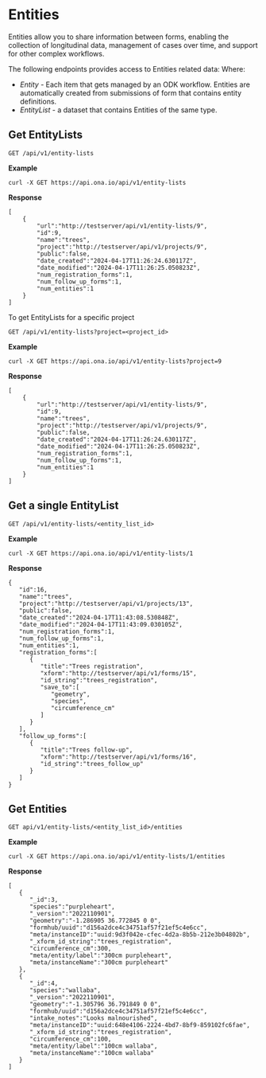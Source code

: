 # Entities

Entities allow you to share information between forms, enabling the collection of longitudinal data, management of cases over time, and support for other complex workflows.

The following endpoints provides access to Entities related data: Where:

- _Entity_ - Each item that gets managed by an ODK workflow. Entities are automatically created from submissions of form that contains entity definitions.
- _EntityList_ - a dataset that contains Entities of the same type.

## Get EntityLists

```
GET /api/v1/entity-lists
```

**Example**

`curl -X GET https://api.ona.io/api/v1/entity-lists`

**Response**

```
[
    {
        "url":"http://testserver/api/v1/entity-lists/9",
        "id":9,
        "name":"trees",
        "project":"http://testserver/api/v1/projects/9",
        "public":false,
        "date_created":"2024-04-17T11:26:24.630117Z",
        "date_modified":"2024-04-17T11:26:25.050823Z",
        "num_registration_forms":1,
        "num_follow_up_forms":1,
        "num_entities":1
    }
]

```

To get EntityLists for a specific project

```
GET /api/v1/entity-lists?project=<project_id>
```

**Example**

`curl -X GET https://api.ona.io/api/v1/entity-lists?project=9`

**Response**

```
[
    {
        "url":"http://testserver/api/v1/entity-lists/9",
        "id":9,
        "name":"trees",
        "project":"http://testserver/api/v1/projects/9",
        "public":false,
        "date_created":"2024-04-17T11:26:24.630117Z",
        "date_modified":"2024-04-17T11:26:25.050823Z",
        "num_registration_forms":1,
        "num_follow_up_forms":1,
        "num_entities":1
    }
]

```

## Get a single EntityList

```
GET /api/v1/entity-lists/<entity_list_id>
```

**Example**

`curl -X GET https://api.ona.io/api/v1/entity-lists/1`

**Response**

```
{
   "id":16,
   "name":"trees",
   "project":"http://testserver/api/v1/projects/13",
   "public":false,
   "date_created":"2024-04-17T11:43:08.530848Z",
   "date_modified":"2024-04-17T11:43:09.030105Z",
   "num_registration_forms":1,
   "num_follow_up_forms":1,
   "num_entities":1,
   "registration_forms":[
      {
         "title":"Trees registration",
         "xform":"http://testserver/api/v1/forms/15",
         "id_string":"trees_registration",
         "save_to":[
            "geometry",
            "species",
            "circumference_cm"
         ]
      }
   ],
   "follow_up_forms":[
      {
         "title":"Trees follow-up",
         "xform":"http://testserver/api/v1/forms/16",
         "id_string":"trees_follow_up"
      }
   ]
}
```

## Get Entities

```
GET api/v1/entity-lists/<entity_list_id>/entities
```

**Example**

`curl -X GET https://api.ona.io/api/v1/entity-lists/1/entities`

**Response**

```
[
   {
      "_id":3,
      "species":"purpleheart",
      "_version":"2022110901",
      "geometry":"-1.286905 36.772845 0 0",
      "formhub/uuid":"d156a2dce4c34751af57f21ef5c4e6cc",
      "meta/instanceID":"uuid:9d3f042e-cfec-4d2a-8b5b-212e3b04802b",
      "_xform_id_string":"trees_registration",
      "circumference_cm":300,
      "meta/entity/label":"300cm purpleheart",
      "meta/instanceName":"300cm purpleheart"
   },
   {
      "_id":4,
      "species":"wallaba",
      "_version":"2022110901",
      "geometry":"-1.305796 36.791849 0 0",
      "formhub/uuid":"d156a2dce4c34751af57f21ef5c4e6cc",
      "intake_notes":"Looks malnourished",
      "meta/instanceID":"uuid:648e4106-2224-4bd7-8bf9-859102fc6fae",
      "_xform_id_string":"trees_registration",
      "circumference_cm":100,
      "meta/entity/label":"100cm wallaba",
      "meta/instanceName":"100cm wallaba"
   }
]
```
